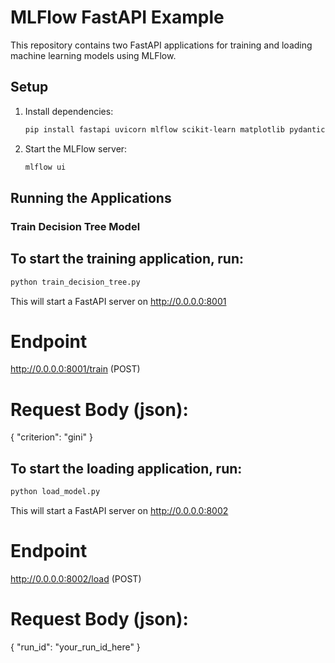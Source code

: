 # MLFlow FastAPI Example

This repository contains two FastAPI applications for training and loading machine learning models using MLFlow.

## Setup

1. Install dependencies:

   ```bash
   pip install fastapi uvicorn mlflow scikit-learn matplotlib pydantic
   ```

2. Start the MLFlow server:
   ```bash
   mlflow ui
   ```

## Running the Applications

### Train Decision Tree Model

## To start the training application, run:

```bash
python train_decision_tree.py
```

This will start a FastAPI server on http://0.0.0.0:8001

# Endpoint

http://0.0.0.0:8001/train (POST)

# Request Body (json):

{
"criterion": "gini"
}

## To start the loading application, run:

```bash
python load_model.py
```

This will start a FastAPI server on http://0.0.0.0:8002

# Endpoint

http://0.0.0.0:8002/load (POST)

# Request Body (json):

{
"run_id": "your_run_id_here"
}
